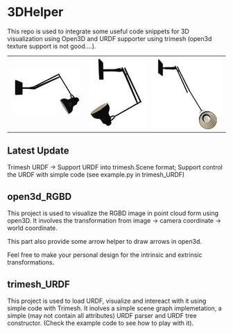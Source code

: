 # 3DHelper
This repo is used to integrate some useful code snippets for 3D visualization using Open3D and URDF supporter using trimesh (open3d texture support is not good....). 

<table>
  <tr>
    <td><img src="images/ex.png" alt="image1"></td>
    <td><img src="images/ex1.png" alt="image2"></td>
    <td><img src="images/ex2.png" alt="image3"></td>
  </tr>
</table>


## Latest Update
Trimesh URDF -> Support URDF into trimesh.Scene format; Support control the URDF with simple code (see example.py in trimesh_URDF)

## open3d_RGBD
This project is used to visualize the RGBD image in point cloud form using open3D. It involves the transformation from image -> camera coordinate -> world coordinate. 

This part also provide some arrow helper to draw arrows in open3d.

Feel free to make your personal design for the intrinsic and extrinsic transformations.

## trimesh_URDF
This project is used to load URDF, visualize and intereact with it using simple code with Trimesh. It inolves a simple scene graph implemetation, a simple (may not contain all attributes) URDF parser and URDF tree constructor. (Check the example code to see how to play with it).

